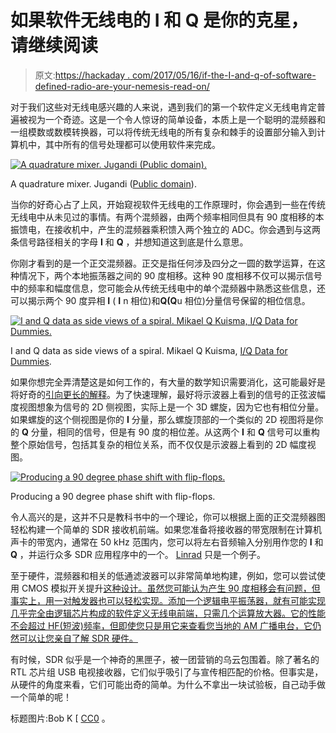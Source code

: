 # 如果软件无线电的 I 和 Q 是你的克星，请继续阅读

> 原文:[https://hackaday . com/2017/05/16/if-the-I-and-q-of-software-defined-radio-are-your-nemesis-read-on/](https://hackaday.com/2017/05/16/if-the-i-and-q-of-software-defined-radio-are-your-nemesis-read-on/)

对于我们这些对无线电感兴趣的人来说，遇到我们的第一个软件定义无线电肯定普遍被视为一个奇迹。这是一个令人惊讶的简单设备，本质上是一个聪明的混频器和一组模数或数模转换器，可以将传统无线电的所有复杂和棘手的设置部分输入到计算机中，其中所有的信号处理都可以使用软件来完成。

[![A quadrature mixer. Jugandi (Public domain).](../Images/8bf047a2c8f8a4b4630c26ed7a021169.png)](https://hackaday.com/wp-content/uploads/2017/05/quadrature_demodulator.gif)

A quadrature mixer. Jugandi ([Public domain](https://en.wikibooks.org/wiki/File:Quadrature_demodulator.gif)).

当你的好奇心占了上风，开始窥视软件无线电的工作原理时，你会遇到一些在传统无线电中从未见过的事情。有两个混频器，由两个频率相同但具有 90 度相移的本振馈电，在接收机中，产生的混频器乘积馈入两个独立的 ADC。你会遇到与这两条信号路径相关的字母 **I** 和 **Q** ，并想知道这到底是什么意思。

你刚才看到的是一个正交混频器。正交是指任何涉及四分之一圆的数学运算，在这种情况下，两个本地振荡器之间的 90 度相移。这种 90 度相移不仅可以揭示信号中的频率和幅度信息，您可能会从传统无线电中的单个混频器中熟悉这些信息，还可以揭示两个 90 度异相 **I** ( **I** n 相位)和**Q(Q**u 相位)分量信号保留的相位信息。

[![I and Q data as side views of a spiral. Mikael Q Kuisma, I/Q Data for Dummies.](../Images/158b592b62dd218c66d9be90a8f9a806.png)](https://hackaday.com/wp-content/uploads/2017/05/corkscrew.png)

I and Q data as side views of a spiral. Mikael Q Kuisma, [I/Q Data for Dummies](http://whiteboard.ping.se/SDR/IQ).

如果你想完全弄清楚这是如何工作的，有大量的数学知识需要消化，这可能最好是将好奇的[引向更长的解释](http://whiteboard.ping.se/SDR/IQ)。为了快速理解，最好将示波器上看到的信号的正弦波幅度视图想象为信号的 2D 侧视图，实际上是一个 3D 螺旋，因为它也有相位分量。如果螺旋的这个侧视图是你的 **I** 分量，那么螺旋顶部的一个类似的 2D 视图将是你的 **Q** 分量，相同的信号，但是有 90 度的相位差。从这两个 **I** 和 **Q** 信号可以重构整个原始信号，包括其复杂的相位关系，而不仅仅是示波器上看到的 2D 幅度视图。

[![Producing a 90 degree phase shift with flip-flops.](../Images/8eea408ee6beffbdec78a22a89705de2.png)](https://hackaday.com/wp-content/uploads/2017/05/phase-shifter1.png)

Producing a 90 degree phase shift with flip-flops.

令人高兴的是，这并不只是教科书中的一个理论，你可以根据上面的正交混频器图轻松构建一个简单的 SDR 接收机前端。如果您准备将接收器的带宽限制在计算机声卡的带宽内，通常在 50 kHz 范围内，您可以将左右音频输入分别用作您的 **I** 和 **Q** ，并运行众多 SDR 应用程序中的一个。 [Linrad](http://www.sm5bsz.com/linuxdsp/linrad.htm) 只是一个例子。

至于硬件，混频器和相关的低通滤波器可以非常简单地构建，例如，您可以尝试使用 CMOS 模拟开关提升[这种设计。虽然您可能认为产生 90 度相移会有问题，但事实上，用一对触发器也可以轻松实现。添加一个逻辑电平振荡器，就有可能实现几乎完全由逻辑芯片构成的软件定义无线电前端，只需几个运算放大器。它的性能不会超过 HF(短波)频率，但即使您只是用它来查看您当地的 AM 广播电台，它仍然可以让您亲自了解 SDR 硬件。](http://www.schripsema.org/pa3hdf/projects/dc-receiver/dc-rx.html)

有时候，SDR 似乎是一个神奇的黑匣子，被一团营销的乌云包围着。除了著名的 RTL 芯片组 USB 电视接收器，它们似乎吸引了与宣传相匹配的价格。但事实是，从硬件的角度来看，它们可能出奇的简单。为什么不拿出一块试验板，自己动手做一个简单的呢！

标题图片:Bob K [ [CC0](https://commons.wikimedia.org/wiki/File:In-phase_and_quadrature_components_of_angle_modulation.gif) 。